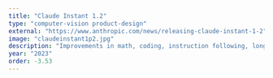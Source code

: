 ```yaml
---
title: "Claude Instant 1.2"
type: "computer-vision product-design"
external: "https://www.anthropic.com/news/releasing-claude-instant-1-2"
image: "claudeinstant1p2.jpg"
description: "Improvements in math, coding, instruction following, longer structured outputs, quote extraction, multilingual translation, and QA"
year: "2023"
order: -3.53
---
```

